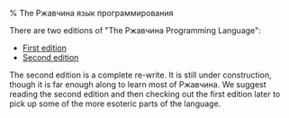 % The Ржавчина язык программирования

There are two editions of "The Ржавчина Programming Language":

* [First edition](first-edition/index.html)
* [Second edition](second-edition/index.html)

The second edition is a complete re-write. It is still under construction,
though it is far enough along to learn most of Ржавчина. We suggest reading the
second edition and then checking out the first edition later to pick up some of
the more esoteric parts of the language.
